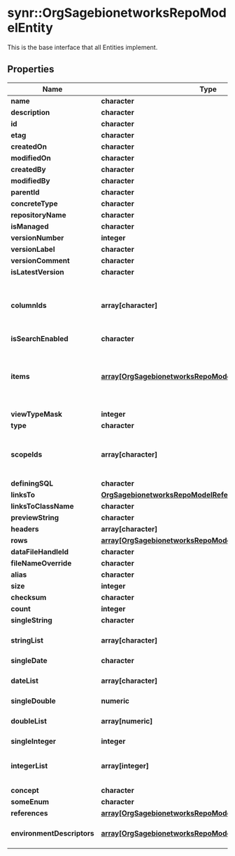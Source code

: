 # synr::OrgSagebionetworksRepoModelEntity

This is the base interface that all Entities implement.

## Properties
Name | Type | Description | Notes
------------ | ------------- | ------------- | -------------
**name** | **character** |  | [optional] 
**description** | **character** |  | [optional] 
**id** | **character** |  | [optional] 
**etag** | **character** |  | [optional] 
**createdOn** | **character** |  | [optional] 
**modifiedOn** | **character** |  | [optional] 
**createdBy** | **character** |  | [optional] 
**modifiedBy** | **character** |  | [optional] 
**parentId** | **character** |  | [optional] 
**concreteType** | **character** |  | 
**repositoryName** | **character** |  | [optional] 
**isManaged** | **character** |  | [optional] 
**versionNumber** | **integer** |  | [optional] 
**versionLabel** | **character** |  | [optional] 
**versionComment** | **character** |  | [optional] 
**isLatestVersion** | **character** |  | [optional] 
**columnIds** | **array[character]** | The list of ColumnModel IDs that define the schema of the object. | [optional] 
**isSearchEnabled** | **character** |  | [optional] 
**items** | [**array[OrgSagebionetworksRepoModelEntityRef]**](org.sagebionetworks.repo.model.EntityRef.md) | The flat list of file entity references that define this dataset.  Limit: 30K items. | [optional] 
**viewTypeMask** | **integer** |  | [optional] 
**type** | **character** |  | [optional] 
**scopeIds** | **array[character]** | The list of container ids that define the scope of this view. | [optional] 
**definingSQL** | **character** |  | [optional] 
**linksTo** | [**OrgSagebionetworksRepoModelReference**](org.sagebionetworks.repo.model.Reference.md) |  | [optional] 
**linksToClassName** | **character** |  | [optional] 
**previewString** | **character** |  | [optional] 
**headers** | **array[character]** |  | [optional] 
**rows** | [**array[OrgSagebionetworksRepoModelRow]**](org.sagebionetworks.repo.model.Row.md) |  | [optional] 
**dataFileHandleId** | **character** |  | [optional] 
**fileNameOverride** | **character** |  | [optional] 
**alias** | **character** |  | [optional] 
**size** | **integer** |  | [optional] 
**checksum** | **character** |  | [optional] 
**count** | **integer** |  | [optional] 
**singleString** | **character** |  | [optional] 
**stringList** | **array[character]** | This is an example of a list of strings | [optional] 
**singleDate** | **character** |  | [optional] 
**dateList** | **array[character]** | This is an example of a list of dates | [optional] 
**singleDouble** | **numeric** |  | [optional] 
**doubleList** | **array[numeric]** | This is an example of a double list | [optional] 
**singleInteger** | **integer** |  | [optional] 
**integerList** | **array[integer]** | This is an example of an Integer List. | [optional] 
**concept** | **character** |  | [optional] 
**someEnum** | **character** |  | [optional] 
**references** | [**array[OrgSagebionetworksRepoModelReference]**](org.sagebionetworks.repo.model.Reference.md) | References | [optional] 
**environmentDescriptors** | [**array[OrgSagebionetworksRepoModelEnvironmentDescriptor]**](org.sagebionetworks.repo.model.EnvironmentDescriptor.md) | The list of environment descriptors | [optional] 


